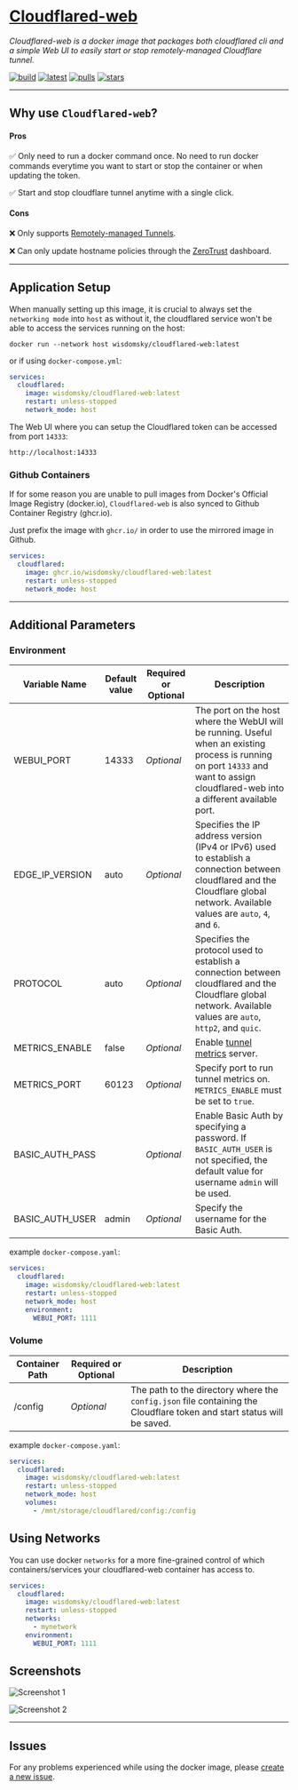 # [Cloudflared-web](https://github.com/WisdomSky/Cloudflared-web)

_Cloudflared-web is a docker image that packages both cloudflared cli and a simple Web UI to easily start or stop remotely-managed Cloudflare tunnel._


[![build](https://github.com/WisdomSky/Cloudflared-web/workflows/Build/badge.svg)](https://github.com/WisdomSky/Cloudflared-web/actions "Build Status")
[![latest](https://img.shields.io/docker/v/wisdomsky/cloudflared-web/latest?label=Latest)](https://hub.docker.com/r/wisdomsky/cloudflared-web/tags "Latest Tag")
[![pulls](https://img.shields.io/docker/pulls/wisdomsky/cloudflared-web?label=Pulls)](https://hub.docker.com/r/wisdomsky/cloudflared-web "Docker Hub Pulls")
[![stars](https://img.shields.io/docker/stars/wisdomsky/cloudflared-web?label=%E2%AD%90)](https://hub.docker.com/r/wisdomsky/cloudflared-web "Docker Hub Stars")

---

## Why use `Cloudflared-web`?

#### Pros

✅ Only need to run a docker command once. No need to run docker commands everytime you want to start or stop the container or when updating the token.

✅ Start and stop cloudflare tunnel anytime with a single click.

#### Cons

❌ Only supports [Remotely-managed Tunnels](https://developers.cloudflare.com/cloudflare-one/connections/connect-networks/configure-tunnels/remote-management/).

❌ Can only update hostname policies through the [ZeroTrust](https://one.dash.cloudflare.com/) dashboard.


--- 
## Application Setup
When manually setting up this image, it is crucial to always set the `networking mode` into `host` as without it, the cloudflared service won't be able to access the services running on the host:

    docker run --network host wisdomsky/cloudflared-web:latest

or if using `docker-compose.yml`:

```yaml
services:
  cloudflared:
    image: wisdomsky/cloudflared-web:latest
    restart: unless-stopped
    network_mode: host
```

The Web UI where you can setup the Cloudflared token can be accessed from port `14333`:

    http://localhost:14333

### Github Containers

If for some reason you are unable to pull images from Docker's Official Image Registry (docker.io), `Cloudflared-web` is also synced to Github Container Registry (ghcr.io).

Just prefix the image with `ghcr.io/` in order to use the mirrored image in Github.
```yaml
services:
  cloudflared:
    image: ghcr.io/wisdomsky/cloudflared-web:latest
    restart: unless-stopped
    network_mode: host
```


---
## Additional Parameters

### Environment
| Variable Name   | Default value | Required or Optional | Description                                                                                                                                                                          |
|-----------------|---------------|---|--------------------------------------------------------------------------------------------------------------------------------------------------------------------------------------|
| WEBUI_PORT      | 14333         | _Optional_ | The port on the host where the WebUI will be running. Useful when an existing process is running on port `14333` and want to assign cloudflared-web into a different available port. |
| EDGE_IP_VERSION | auto          | _Optional_ | Specifies the IP address version (IPv4 or IPv6) used to establish a connection between cloudflared and the Cloudflare global network. Available values are `auto`, `4`, and `6`. |
| PROTOCOL        | auto          | _Optional_ | Specifies the protocol used to establish a connection between cloudflared and the Cloudflare global network. Available values are `auto`, `http2`, and `quic`.                                              |
| METRICS_ENABLE  | false         | _Optional_ | Enable [tunnel metrics](https://developers.cloudflare.com/cloudflare-one/connections/connect-networks/monitor-tunnels/metrics/) server.                                              |
| METRICS_PORT    | 60123         | _Optional_ | Specify port to run tunnel metrics on. `METRICS_ENABLE` must be set to `true`.                                                                                                       |
| BASIC_AUTH_PASS |               | _Optional_ | Enable Basic Auth by specifying a password. If `BASIC_AUTH_USER` is not specified, the default value for username `admin` will be used.                                              |
| BASIC_AUTH_USER | admin         | _Optional_ | Specify the username for the Basic Auth.                                                                                                                                             |

example `docker-compose.yaml`:
```yaml
services:
  cloudflared:
    image: wisdomsky/cloudflared-web:latest
    restart: unless-stopped
    network_mode: host
    environment:
      WEBUI_PORT: 1111
```


### Volume
| Container Path | Required or Optional | Description |
|---|---|---|
| /config | _Optional_ | The path to the directory where the `config.json` file containing the Cloudflare token and start status will be saved.  |

example `docker-compose.yaml`:
```yaml
services:
  cloudflared:
    image: wisdomsky/cloudflared-web:latest
    restart: unless-stopped
    network_mode: host
    volumes:
      - /mnt/storage/cloudflared/config:/config
```

## Using Networks

You can use docker `networks` for a more fine-grained control of which containers/services your cloudflared-web container has access to.

```yaml
services:
  cloudflared:
    image: wisdomsky/cloudflared-web:latest
    restart: unless-stopped
    networks:
      - mynetwork
    environment:
      WEBUI_PORT: 1111
```

## Screenshots

![Screenshot 1](https://raw.githubusercontent.com/WisdomSky/Cloudflared-web/main/screenshot-1.png)

![Screenshot 2](https://raw.githubusercontent.com/WisdomSky/Cloudflared-web/main/screenshot-2.png)

---

## Issues

For any problems experienced while using the docker image, please [create a new issue](https://github.com/WisdomSky/Cloudflared-web/issues).
